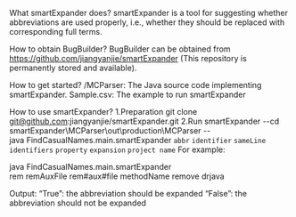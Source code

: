 What smartExpander does?
smartExpander is a tool for suggesting whether abbreviations are used properly, i.e., whether they should be replaced with corresponding full terms. 

How to obtain BugBuilder?
BugBuilder can be obtained from https://github.com/jiangyanjie/smartExpander (This repository is permanently stored and available).

How to get started?
/MCParser: The Java source code implementing smartExpander.
Sample.csv: The example to run smartExpander

How to use smartExpander?
1.Preparation
  git clone git@github.com:jiangyanjie/smartExpander.git
2.Run smartExpander
--cd smartExpander\MCParser\out\production\MCParser
--java FindCasualNames.main.smartExpander `abbr` `identifier` `sameLine identifiers` `property` `expansion` `project name`
For example:

java FindCasualNames.main.smartExpander rem remAuxFile rem#aux#file methodName remove drjava
  
Output:
“True”: the abbreviation should be expanded
“False”: the abbreviation should not be expanded
